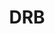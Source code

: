 ---
title : "DRB"
description : Catatan kegiatan Duta Rumah Belajar
draft : false
images : 
  - header/catatan-drb.jpg
cover : 
  - tumbnail/catatan-drb.jpg
---